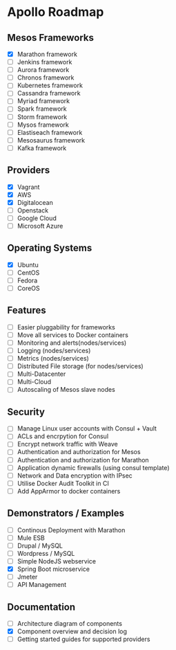 Apollo Roadmap
==============

Mesos Frameworks
--------
- [x] Marathon framework
- [ ] Jenkins framework
- [ ] Aurora framework
- [ ] Chronos framework
- [ ] Kubernetes framework
- [ ] Cassandra framework
- [ ] Myriad framework
- [ ] Spark framework
- [ ] Storm framework
- [ ] Mysos framework
- [ ] Elastiseach framework
- [ ] Mesosaurus framework
- [ ] Kafka framework

Providers
---------
- [x] Vagrant
- [x] AWS
- [x] Digitalocean
- [ ] Openstack
- [ ] Google Cloud
- [ ] Microsoft Azure

Operating Systems
-----------------
- [x] Ubuntu
- [ ] CentOS
- [ ] Fedora
- [ ] CoreOS

Features
--------
- [ ] Easier pluggability for frameworks
- [ ] Move all services to Docker containers
- [ ] Monitoring and alerts(nodes/services)
- [ ] Logging (nodes/services)
- [ ] Metrics (nodes/services)
- [ ] Distributed File storage (for nodes/services)
- [ ] Multi-Datacenter
- [ ] Multi-Cloud
- [ ] Autoscaling of Mesos slave nodes

Security
--------
- [ ] Manage Linux user accounts with Consul + Vault
- [ ] ACLs and encrpytion for Consul
- [ ] Encrypt network traffic with Weave
- [ ] Authentication and authorization for Mesos
- [ ] Authentication and authorization for Marathon
- [ ] Application dynamic firewalls (using consul template)
- [ ] Network and Data encryption with IPsec 
- [ ] Utilise Docker Audit Toolkit in CI
- [ ] Add AppArmor to docker containers

Demonstrators / Examples
------------------------
- [ ] Continous Deployment with Marathon
- [ ] Mule ESB
- [ ] Drupal / MySQL
- [ ] Wordpress / MySQL
- [ ] Simple NodeJS webservice
- [x] Spring Boot microservice
- [ ] Jmeter
- [ ] API Management

Documentation
-------------
- [ ] Architecture diagram of components
- [x] Component overview and decision log
- [ ] Getting started guides for supported providers
